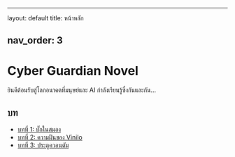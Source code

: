 
---
layout: default
title: หน้าหลัก

nav_order: 3
---



# Cyber Guardian Novel

ยินดีต้อนรับสู่โลกอนาคตที่มนุษย์และ AI กำลังเรียนรู้ซึ่งกันและกัน...

## บท

- [บทที่ 1: บั๊กในสมอง](story/chapter1/chapter1.html)
- [บทที่ 2: ความฝันของ Vinilo](story/chapter2/chapter2.html)
- [บทที่ 3: ประตูควอนตัม](story/chapter3/chapter3.html)


